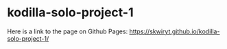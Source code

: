 # kodilla-solo-project-1

Here is a link to the page on Github Pages:
https://skwiryt.github.io/kodilla-solo-project-1/